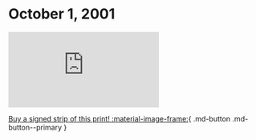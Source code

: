 # October 1, 2001

![](https://www.achewood.com/comic.php?date=10012001)

[Buy a signed strip of this print! :material-image-frame:](https://achewood-holiday-pop-up.myshopify.com/products/strip#10012001){ .md-button .md-button--primary }

